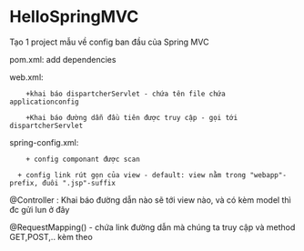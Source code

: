 # HelloSpringMVC
Tạo 1 project mẫu về config ban đầu của Spring MVC 

pom.xml: add dependencies 

web.xml:  

		+khai báo dispartcherServlet - chứa tên file chứa applicationconfig
		
		+Khai báo đường dẫn đầu tiên được truy cập - gọi tới dispartcherServlet 

spring-config.xml:  
		
		+ config componant được scan 
      
      + config link rút gọn của view - default: view nằm trong "webapp"-prefix, đuôi ".jsp"-suffix 

@Controller : Khai báo đường dẫn nào sẽ tới view nào, và có kèm model thì đc gửi lun ở đây 
  
@RequestMapping() - chứa link đường dẫn mà chúng ta truy cập và method GET,POST,.. kèm theo 
  
  
